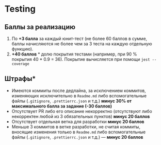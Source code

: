 # Testing

## Баллы за реализацию

1. По **+3 балла** за каждый юнит-тест (не более 60 баллов в сумме, баллы начисляются не более чем за 3 теста на каждую отдельную функцию).
2. **+40 баллов** * долю покрытия тестами (например, при 90 % покрытия 40 * 0.9 = 36). Покрытие вычисляется при помощи `jest --coverage`

## Штрафы* 
* Имеются коммиты после дедлайна, за исключением коммитов, изменяющих исключительно в `Readme.md` либо вспомогательные файлы (`.gitignore`, `.prettierrc.json` и т.д.) **минус 30% от максимального балла за задание (-30 баллов)**
* Отсутствует PR либо его описание некорректно (отсутствуют либо некорректен любой из 3 обязательных пунктов) **минус 20 баллов**
* Отсутствует отдельная ветка для разработки **минус 20 баллов**
* Меньше 3 коммитов в ветке разработки, не считая коммиты, вносящие изменения только в `Readme.md` либо вспомогательные файлы (`.gitignore`, `.prettierrc.json` и т.д.) — **минус 20 баллов**



